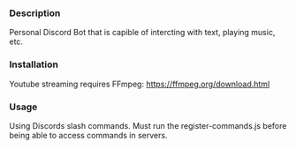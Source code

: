 ### Description

Personal Discord Bot that is capible of intercting with text, playing music, etc.

### Installation

Youtube streaming requires FFmpeg: https://ffmpeg.org/download.html

### Usage

Using Discords slash commands. Must run the register-commands.js before being able to access commands in servers.
